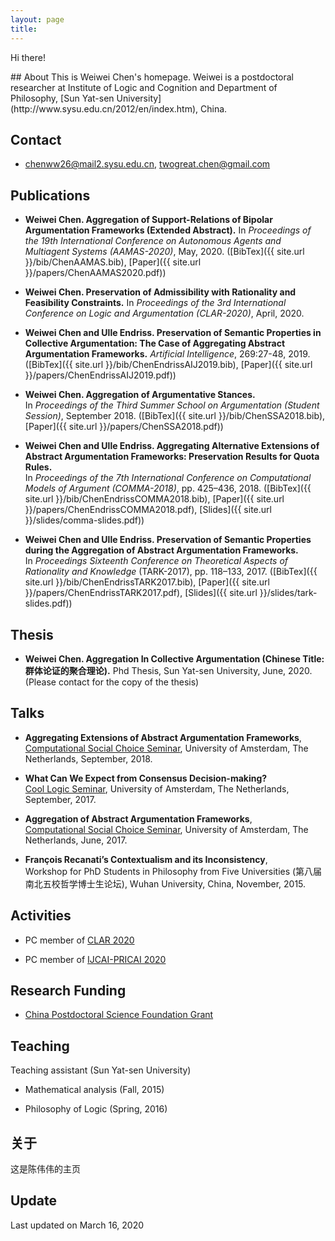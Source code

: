 ```yaml
---
layout: page
title:
---
```


<p class="message" font-weight:100>
  Hi there!
</p>
## About
This is Weiwei Chen's homepage. Weiwei is a postdoctoral researcher at Institute of Logic and Cognition and Department of Philosophy, [Sun Yat-sen University](http://www.sysu.edu.cn/2012/en/index.htm), China.

## Contact
* chenww26@mail2.sysu.edu.cn, twogreat.chen@gmail.com

## Publications
* **Weiwei Chen. Aggregation of Support-Relations of Bipolar Argumentation Frameworks (Extended Abstract).** In *Proceedings of the 19th International Conference on Autonomous Agents and Multiagent Systems (AAMAS-2020)*, May, 2020. ([BibTex]({{ site.url }}/bib/ChenAAMAS.bib), [Paper]({{ site.url }}/papers/ChenAAMAS2020.pdf))

* **Weiwei Chen. Preservation of Admissibility with Rationality and Feasibility Constraints.** In *Proceedings of the 3rd International Conference on Logic and Argumentation (CLAR-2020)*, April, 2020.

* **Weiwei Chen and Ulle Endriss. Preservation of Semantic Properties in Collective Argumentation: The Case of Aggregating Abstract Argumentation Frameworks.** *Artificial Intelligence*, 269:27-48, 2019. ([BibTex]({{ site.url }}/bib/ChenEndrissAIJ2019.bib), [Paper]({{ site.url }}/papers/ChenEndrissAIJ2019.pdf))

* **Weiwei Chen. Aggregation of Argumentative Stances.**<br> In *Proceedings of the Third Summer School on Argumentation (Student Session)*, September 2018. ([BibTex]({{ site.url }}/bib/ChenSSA2018.bib), [Paper]({{ site.url }}/papers/ChenSSA2018.pdf))

* **Weiwei Chen and Ulle Endriss. Aggregating Alternative Extensions of Abstract Argumentation Frameworks: Preservation Results for Quota Rules.**<br> In *Proceedings of the 7th International Conference on Computational Models of Argument (COMMA-2018)*, pp. 425–436, 2018. ([BibTex]({{ site.url }}/bib/ChenEndrissCOMMA2018.bib), [Paper]({{ site.url }}/papers/ChenEndrissCOMMA2018.pdf), [Slides]({{ site.url }}/slides/comma-slides.pdf))

* **Weiwei Chen and Ulle Endriss. Preservation of Semantic Properties during the Aggregation of Abstract Argumentation Frameworks.**<br> In *Proceedings Sixteenth Conference on Theoretical Aspects of Rationality and Knowledge* (TARK-2017), pp. 118–133, 2017. ([BibTex]({{ site.url }}/bib/ChenEndrissTARK2017.bib), [Paper]({{ site.url }}/papers/ChenEndrissTARK2017.pdf), [Slides]({{ site.url }}/slides/tark-slides.pdf))


## Thesis
* **Weiwei Chen. Aggregation In Collective Argumentation (Chinese Title: 群体论证的聚合理论).** Phd Thesis, Sun Yat-sen University, June, 2020. (Please contact for the copy of the thesis)

## Talks

* **Aggregating Extensions of Abstract Argumentation Frameworks**,<br>
[Computational Social Choice Seminar](http://www.illc.uva.nl/NewsandEvents/Events/Upcoming-Events/newsitem/10156/19-September-2018-Computational-Social-Choice-Seminar-Weiwei-Chen), University of Amsterdam, The Netherlands, September, 2018.

* **What Can We Expect from Consensus Decision-making?**<br>
[Cool Logic Seminar](http://events.illc.uva.nl/coollogic/talks/77), University of Amsterdam, The Netherlands, September, 2017.

* **Aggregation of Abstract Argumentation Frameworks**,<br>
[Computational Social Choice Seminar](https://www.illc.uva.nl/NewsandEvents/Events/Upcoming-Events/newsitem/9103/20-June-2017,-Computational-Social-Choice-Seminar,-Weiwei-Chen), University of Amsterdam, The Netherlands, June, 2017.

* **François Recanati’s Contextualism and its Inconsistency**,<br>
Workshop for PhD Students in Philosophy from Five Universities (第八届南北五校哲学博士生论坛), Wuhan University, China, November, 2015.

## Activities

* PC member of [CLAR 2020](http://www.xixilogic.org/events/clar2020/)

* PC member of [IJCAI-PRICAI 2020](http://ijcai20.org/)

## Research Funding

* [China Postdoctoral Science Foundation Grant](http://www.chinapostdoctor.org.cn/)

## Teaching

Teaching assistant (Sun Yat-sen University)

* Mathematical analysis (Fall, 2015)

* Philosophy of Logic (Spring, 2016)


## 关于
这是陈伟伟的主页

## Update
Last updated on March 16, 2020
